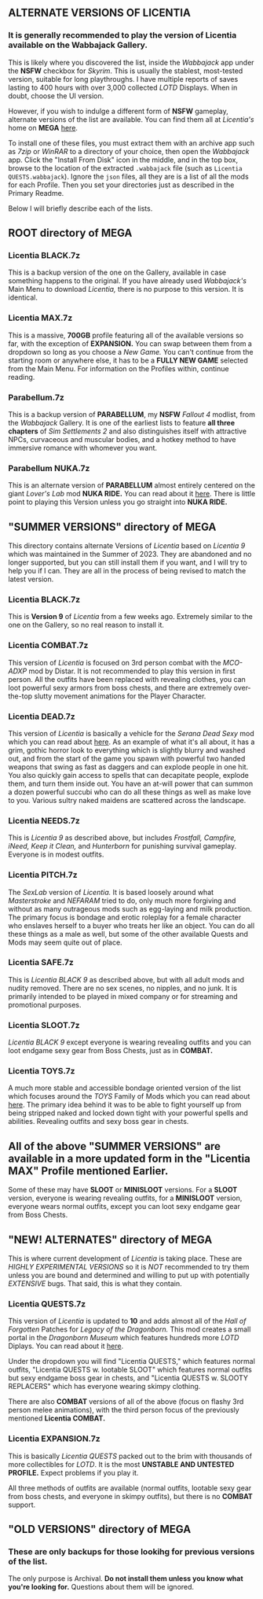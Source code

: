 ## ALTERNATE VERSIONS OF LICENTIA

### It is generally recommended to play the version of Licentia available on the Wabbajack Gallery.

This is likely where you discovered the list, inside the _Wabbajack_ app under the **NSFW** checkbox for _Skyrim_. This is usually the stablest, most-tested version, suitable for long playthroughs. I have multiple reports of saves lasting to 400 hours with over 3,000 collected _LOTD_ Displays. When in doubt, choose the UI version.

However, if you wish to indulge a different form of **NSFW** gameplay, alternate versions of the list are available. You can find them all at _Licentia's_ home on **MEGA** [here](https://mega.nz/folder/RawGxSQC#18F3HuX5i5MvXzsMb6ARGg).

To install one of these files, you must extract them with an archive app such as _7zip_ or _WinRAR_ to a directory of your choice, then open the _Wabbajack_ app. Click the "Install From Disk" icon in the middle, and in the top box, browse to the location of the extracted `.wabbajack` file (such as `Licentia QUESTS.wabbajack`).
Ignore the `json` files, all they are is a list of all the mods for each Profile. Then you set your directories just as described in the Primary Readme.

Below I will briefly describe each of the lists.

## ROOT directory of MEGA

### Licentia BLACK.7z

This is a backup version of the one on the Gallery, available in case something happens to the original. If you have already used _Wabbajack's_ Main Menu to download _Licentia,_ there is no purpose to this version. It is identical.

### Licentia MAX.7z

This is a massive, **700GB** profile featuring all of the available versions so far, with the exception of **EXPANSION.** You can swap between them from a dropdown so long as you choose a _New Game._ You can't continue from the starting room or anywhere else, it has to be a **FULLY NEW GAME** selected from the Main Menu. For information
on the Profiles within, continue reading.

### Parabellum.7z

This is a backup version of **PARABELLUM**, my **NSFW** _Fallout 4_ modlist, from the _Wabbajack_ Gallery. It is one of the earliest lists to feature **all three chapters** of _Sim Settlements 2_ and also distinguishes itself with attractive NPCs, curvaceous and muscular bodies, and a hotkey method to have immersive romance with whomever you want.

### Parabellum NUKA.7z

This is an alternate version of **PARABELLUM** almost entirely centered on the giant _Lover's Lab_ mod **NUKA RIDE.** You can read about it [here](https://www.loverslab.com/files/file/18178-aaf-nuka-ride-a-porn-studio-mod/). There is little point to playing this Version unless you go straight into **NUKA RIDE.**

## "SUMMER VERSIONS" directory of MEGA

This directory contains alternate Versions of _Licentia_ based on _Licentia 9_ which was maintained in the Summer of 2023. They are abandoned and no longer supported, but you can still install them if you want, and I will try to help you if I can. They are all in the process of being revised to match the latest version.

### Licentia BLACK.7z

This is **Version 9** of _Licentia_ from a few weeks ago. Extremely similar to the one on the Gallery, so no real reason to install it.

### Licentia COMBAT.7z

This version of _Licentia_ is focused on 3rd person combat with the _MCO-ADXP_ mod by Distar. It is not recommended to play this version in first person. All the outfits have been replaced with revealing clothes, you can loot powerful sexy armors from boss chests, and there are extremely over-the-top slutty movement animations for the Player Character.

### Licentia DEAD.7z

This version of _Licentia_ is basically a vehicle for the _Serana Dead Sexy_ mod which you can read about [here](https://www.nexusmods.com/skyrimspecialedition/mods/73589). As an example of what it's all about, it has a grim, gothic horror look to everything which is slightly blurry and washed out, and from the start of the game you spawn with powerful two handed weapons that swing as fast as daggers and can 
explode people in one hit. You also quickly gain access to spells that can decapitate people, explode them, and turn them inside out. You have an at-will power that can summon a dozen powerful succubi who can do all these things as well as make love to you. Various sultry naked maidens are scattered across the landscape.

### Licentia NEEDS.7z

This is _Licentia 9_ as described above, but includes _Frostfall, Campfire, iNeed, Keep it Clean,_ and _Hunterborn_ for punishing survival gameplay. Everyone is in modest outfits.

### Licentia PITCH.7z

The _SexLab_ version of _Licentia._ It is based loosely around what _Masterstroke_ and _NEFARAM_ tried to do, only much more forgiving and without as many outrageous mods such as egg-laying and milk production. The primary focus is bondage and erotic roleplay for a female character who enslaves herself to a buyer who treats her like an object.
You can do all these things as a male as well, but some of the other available Quests and Mods may seem quite out of place.

### Licentia SAFE.7z

This is _Licentia BLACK 9_ as described above, but with all adult mods and nudity removed. There are no sex scenes, no nipples, and no junk. It is primarily intended to be played in mixed company or for streaming and promotional purposes.

### Licentia SLOOT.7z

_Licentia BLACK 9_ except everyone is wearing revealing outfits and you can loot endgame sexy gear from Boss Chests, just as in **COMBAT.**

### Licentia TOYS.7z

A much more stable and accessible bondage oriented version of the list which focuses around the _TOYS_ Family of Mods which you can read about [here](https://virginmarie1.wixsite.com/toys). The primary idea behind it was to be able to fight yourself up from being stripped naked and locked down tight with your powerful spells and abilities. Revealing outfits and sexy boss gear in chests.

## All of the above "SUMMER VERSIONS" are available in a more updated form in the "Licentia MAX" Profile mentioned Earlier.

Some of these may have **SLOOT** or **MINISLOOT** versions. For a **SLOOT** version, everyone is wearing revealing outfits, for a **MINISLOOT** version, everyone wears normal outfits, except you can loot sexy endgame gear from Boss Chests.

## "NEW! ALTERNATES" directory of MEGA

This is where current development of _Licentia_ is taking place. These are _HIGHLY EXPERIMENTAL VERSIONS_ so it is _NOT_ recommended to try them unless you are bound and determined and willing to put up with potentially _EXTENSIVE_ bugs. That said, this is what they contain.

### Licentia QUESTS.7z

This version of _Licentia_ is updated to **10** and adds almost all of the _Hall of Forgotten_ Patches for _Legacy of the Dragonborn._ This mod creates a small portal in the _Dragonborn Museum_ which features hundreds more _LOTD_ Diplays. You can read about it [here](https://www.nexusmods.com/skyrimspecialedition/mods/64117).

Under the dropdown you will find "Licentia QUESTS," which features normal outfits, "Licentia QUESTS w. lootable SLOOT" which features normal outfits but sexy endgame boss gear in chests, and "Licentia QUESTS w. SLOOTY REPLACERS" which has everyone wearing skimpy clothing.

There are also **COMBAT** versions of all of the above (focus on flashy 3rd person melee animations), with the third person focus of the previously mentioned **Licentia COMBAT.**

### Licentia EXPANSION.7z

This is basically _Licentia QUESTS_ packed out to the brim with thousands of more collectibles for _LOTD_. It is the most **UNSTABLE AND UNTESTED PROFILE.** Expect problems if you play it.

All three methods of outfits are available (normal outfits, lootable sexy gear from boss chests, and everyone in skimpy outfits), but there is no **COMBAT** support.

## "OLD VERSIONS" directory of MEGA

### These are only backups for those lookihg for previous versions of the list.

The only purpose is Archival. **Do not install them unless you know what you're looking for.** Questions about them will be ignored.
